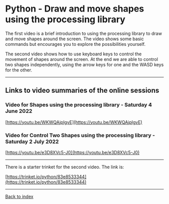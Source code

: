 # Python - Draw and move shapes using the processing library

The first video is a brief introduction to using the processing library to draw and move shapes around the screen. The video shows some basic commands but encourages you to explore the possibilities yourself.

The second video shows how to use keyboard keys to control the movement of shapes around the screen. At the end we are able to control two shapes independently, using the arrow keys for one and the WASD keys for the other.

---

## Links to video summaries of the online sessions

### Video for Shapes using the processing library - Saturday 4 June 2022

[https://youtu.be/WKWQAjplgvE](https://youtu.be/WKWQAjplgvE)

### Video for Control Two Shapes using the processing library - Saturday 2 July 2022

[https://youtu.be/e3D8XVc5-J0](https://youtu.be/e3D8XVc5-J0)

---
There is a starter trinket for the second video. The link is:

[https://trinket.io/python/83e8533344](https://trinket.io/python/83e8533344)

---
[Back to index](README.md)
